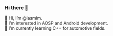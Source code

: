 ### Hi there 👋


👋 Hi, I’m @iasmim.<br>
👀 I’m interested in AOSP and Android development.<br>
🌱 I’m currently learning C++ for automotive fields.<br>

